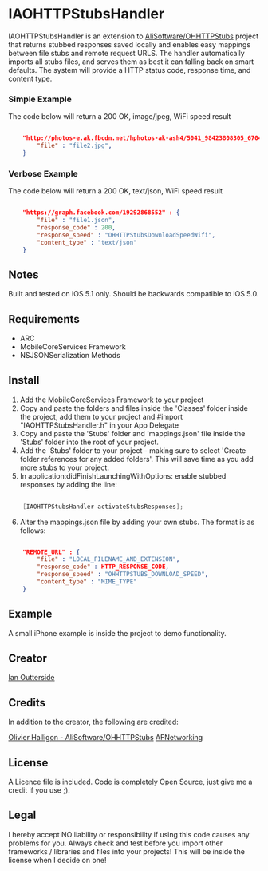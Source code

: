 # IAOHTTPStubsHandler

IAOHTTPStubsHandler is an extension to [AliSoftware/OHHTTPStubs](https://github.com/AliSoftware/OHHTTPStubs) project that returns stubbed responses saved locally and enables easy mappings between file stubs and remote request URLS.  The handler automatically imports all stubs files, and serves them as best it can falling back on smart defaults.  The system will provide a HTTP status code, response time, and content type.

### Simple Example

The code below will return a 200 OK, image/jpeg, WiFi speed result

``` json

	"http://photos-e.ak.fbcdn.net/hphotos-ak-ash4/5041_98423808305_6704612_s.jpg" : {
		"file" : "file2.jpg",
	}

```

### Verbose Example

The code below will return a 200 OK, text/json, WiFi speed result

``` json

	"https://graph.facebook.com/19292868552" : {
		"file" : "file1.json",
		"response_code" : 200,
		"response_speed" : "OHHTTPStubsDownloadSpeedWifi",
		"content_type" : "text/json"
	}

```

## Notes
Built and tested on iOS 5.1 only.  Should be backwards compatible to iOS 5.0.

## Requirements
 - ARC
 - MobileCoreServices Framework
 - NSJSONSerialization Methods

## Install
1. Add the MobileCoreServices Framework to your project
2. Copy and paste the folders and files inside the 'Classes' folder inside the project, add them to your project and #import "IAOHTTPStubsHandler.h" in your App Delegate
3. Copy and paste the 'Stubs' folder and 'mappings.json' file inside the 'Stubs' folder into the root of your project.
4. Add the 'Stubs' folder to your project - making sure to select 'Create folder references for any added folders'.  This will save time as you add more stubs to your project.
5. In application:didFinishLaunchingWithOptions: enable stubbed responses by adding the line:
``` objective-c
	
	[IAOHTTPStubsHandler activateStubsResponses];

```
6. Alter the mappings.json file by adding your own stubs.  The format is as follows:
``` json

	"REMOTE_URL" : {
		"file" : "LOCAL_FILENAME_AND_EXTENSION",
		"response_code" : HTTP_RESPONSE_CODE,
		"response_speed" : "OHHTTPSTUBS_DOWNLOAD_SPEED",
		"content_type" : "MIME_TYPE"
	}

```

## Example
A small iPhone example is inside the project to demo functionality.

## Creator
[Ian Outterside](http://www.twitter.com/ianoshorty)

## Credits
In addition to the creator, the following are credited:

[Olivier Halligon - AliSoftware/OHHTTPStubs](https://github.com/AliSoftware/OHHTTPStubs)
[AFNetworking](https://github.com/AFNetworking/AFNetworking)

## License
A Licence file is included.  Code is completely Open Source, just give me a credit if you use ;).

## Legal
I hereby accept NO liability or responsibility if using this code causes any problems for you.  Always check and test before you import other frameworks / libraries and files into your projects!  This will be inside the license when I decide on one!